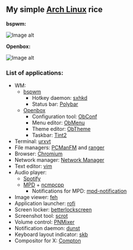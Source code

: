 ## My simple [Arch Linux](https://www.archlinux.org/) rice

**bspwm:**

![Image alt](https://i.imgur.com/4VZ6lTn.png)

**Openbox:**

![Image alt](https://i.imgur.com/UgKdxgm.png)

### List of applications:

* WM:
  - [bspwm](https://github.com/baskerville/bspwm)
    - Hotkey daemon: [sxhkd](https://github.com/baskerville/sxhkd)
    - Status bar: [Polybar](https://github.com/polybar/polybar)
  - [Openbox](http://openbox.org/wiki/Main_Page)
    - Configuration tool: [ObConf](http://openbox.org/wiki/ObConf:About)
    - Menu editor: [ObMenu](http://obmenu.sourceforge.net/)
    - Theme editor: [ObTheme](https://xyne.archlinux.ca/projects/obtheme/) 
    - Taskbar: [Tint2](https://gitlab.com/o9000/tint2)
* Terminal: [urxvt](http://software.schmorp.de/pkg/rxvt-unicode.html)
* File managers: [PCManFM](https://wiki.lxde.org/en/PCManFM) and [ranger](https://ranger.github.io/)
* Browser: [Chromium](https://www.chromium.org/)
* Network manager: [Network Manager](https://wiki.gnome.org/Projects/NetworkManager/)
* Text editor: [vim](https://www.vim.org/)
* Audio player:
  - [Spotify](https://www.spotify.com/us/download/linux)
  - [MPD](https://www.musicpd.org/) + [ncmpcpp](https://rybczak.net/ncmpcpp/)
    - Notifications for MPD: [mpd-notification](https://github.com/eworm-de/mpd-notification)
* Image viewer: [feh](https://feh.finalrewind.org/)
* Application launcher: [rofi](https://github.com/davatorium/rofi/)
* Screen locker: [betterlockscreen](https://github.com/pavanjadhaw/betterlockscreen)
* Screenshot tool: [scrot](http://freshmeat.sourceforge.net/projects/scrot)
* Volume control: [PNMixer](https://github.com/nicklan/pnmixer)
* Notification daemon: [dunst](https://dunst-project.org/)
* Keyboard layout indicator: [skb](https://plhk.ru/)
* Compositor for X: [Compton](https://github.com/chjj/compton/)
